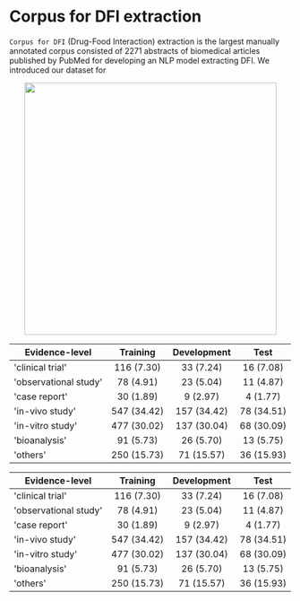 # Corpus for DFI extraction

`Corpus for DFI` (Drug-Food Interaction) extraction is the largest manually annotated corpus consisted of 2271 abstracts of biomedical articles published by PubMed for developing an NLP model extracting DFI. We introduced our dataset for  

<p align="center"><img src= 'https://user-images.githubusercontent.com/75958220/104395745-c1321780-558c-11eb-9121-2fa7895c56ff.png' width='450' height='450'></p>


|Evidence-level  | Training | Development | Test |
| ------------ | :-----------: | :-----------: | :-----------: |
|'clinical trial'       | 116 (7.30) |	33 (7.24)	| 16 (7.08)
|'observational study'       | 78 (4.91)	| 23 (5.04)	| 11 (4.87)
|'case report'       | 30 (1.89)	| 9 (2.97)	| 4 (1.77) |
|'in-vivo study'       | 547 (34.42)	| 157 (34.42)	| 78 (34.51) |
|'in-vitro study'       | 477 (30.02)	| 137 (30.04)	| 68 (30.09) |
|'bioanalysis'       |  91 (5.73)	| 26 (5.70)	| 13 (5.75) |
|'others'       | 250 (15.73)	| 71 (15.57)	| 36 (15.93) |


<p align="center">
<table>
<thead>
<tr>
<th>Evidence-level</th>
<th align="center">Training</th>
<th align="center">Development</th>
<th align="center">Test</th>
</tr>
</thead>
<tbody>
<tr>
<td>'clinical trial'</td>
<td align="center">116 (7.30)</td>
<td align="center">33 (7.24)</td>
<td align="center">16 (7.08)</td>
</tr>
<tr>
<td>'observational study'</td>
<td align="center">78 (4.91)</td>
<td align="center">23 (5.04)</td>
<td align="center">11 (4.87)</td>
</tr>
<tr>
<td>'case report'</td>
<td align="center">30 (1.89)</td>
<td align="center">9 (2.97)</td>
<td align="center">4 (1.77)</td>
</tr>
<tr>
<td>'in-vivo study'</td>
<td align="center">547 (34.42)</td>
<td align="center">157 (34.42)</td>
<td align="center">78 (34.51)</td>
</tr>
<tr>
<td>'in-vitro study'</td>
<td align="center">477 (30.02)</td>
<td align="center">137 (30.04)</td>
<td align="center">68 (30.09)</td>
</tr>
<tr>
<td>'bioanalysis'</td>
<td align="center">91 (5.73)</td>
<td align="center">26 (5.70)</td>
<td align="center">13 (5.75)</td>
</tr>
<tr>
<td>'others'</td>
<td align="center">250 (15.73)</td>
<td align="center">71 (15.57)</td>
<td align="center">36 (15.93)</td>
</tr>
</tbody>
</table>  
</p>
